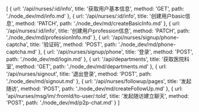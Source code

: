 [
    {
      url: '/api/nurses/:id/info',
      title: '获取用户基本信息',
      method: 'GET',
      path: './node_dev/md/info.md'
    },
    {
      url: '/api/nurses/:id/info',
      title: '创建用户basic信息',
      method: 'PATCH',
      path: './node_dev/md/createBasicInfo.md'
    },
    {
      url: '/api/nurses/:id/info',
      title: '创建用户profession信息',
      method: 'PATCH',
      path: './node_dev/md/professionInfo.md'
    },
    {
      url: '/api/nurses/signup/phone-captcha',
      title: '验证码',
      method: 'POST',
      path: './node_dev/md/phone-captcha.md'
    },
    {
      url: '/api/nurses/signup/phone',
      title: '登录',
      method: 'POST',
      path: './node_dev/md/login.md'
    },
    {
      url: '/api/departments',
      title: '获取医院科室',
      method: 'GET',
      path: './node_dev/md/departments.md'
    },
    {
      url: '/api/nurses/signout',
      title: '退出登录',
      method: 'POST',
      path: './node_dev/md/signout.md'
    },
    {
      url: '/api/nurses/followup/pages',
      title: '发起随访',
      method: 'POST',
      path: './node_dev/md/createFollowUp.md'
    },
    {
      url: 'api/nurses/msg/im/:fromId/to-user/:toId',
      title: '发起随访建立聊天',
      method: 'POST',
      path: './node_dev/md/p2p-chat.md'
    }
]
